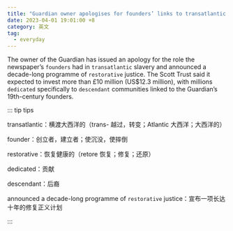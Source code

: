 ```yaml
---
title: "Guardian owner apologises for founders’ links to transatlantic slavery"
date: 2023-04-01 19:01:00 +8
category: 英文
tag:
  - everyday
---
```


The owner of the Guardian has issued an apology for the role the newspaper’s `founders` had in `transatlantic` slavery and announced a decade-long programme of `restorative` justice. The Scott Trust said it expected to invest more than £10 million (US$12.3 million), with millions `dedicated` specifically to `descendant` communities linked to the Guardian’s 19th-century founders.

::: tip tips

transatlantic：横渡大西洋的（trans- 越过，转变；Atlantic 大西洋；大西洋的）

founder：创立者，建立者；使沉没，使摔倒

restorative：恢复健康的（retore 恢复；修复；还原）

dedicated：贡献

descendant：后裔

announced a decade-long programme of `restorative` justice：宣布一项长达十年的修复正义计划

:::
